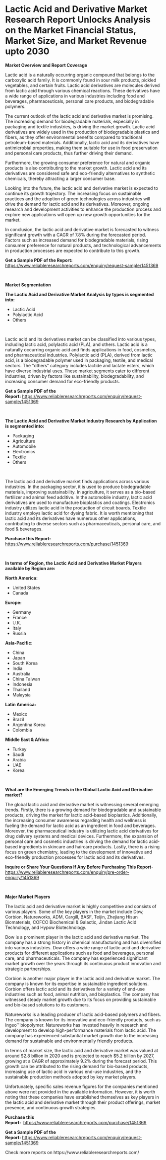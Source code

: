 <p><h1>Lactic Acid and Derivative Market Research Report Unlocks Analysis on the Market Financial Status, Market Size, and Market Revenue upto 2030</h1></p><p><strong>Market Overview and Report Coverage</strong></p>
<p><p>Lactic acid is a naturally occurring organic compound that belongs to the carboxylic acid family. It is commonly found in sour milk products, pickled vegetables, and certain fruits. Lactic acid derivatives are molecules derived from lactic acid through various chemical reactions. These derivatives have a wide range of applications in various industries including food and beverages, pharmaceuticals, personal care products, and biodegradable polymers.</p><p>The current outlook of the lactic acid and derivative market is promising. The increasing demand for biodegradable materials, especially in packaging and textile industries, is driving the market growth. Lactic acid derivatives are widely used in the production of biodegradable plastics and fibers, as they offer environmental benefits compared to traditional petroleum-based materials. Additionally, lactic acid and its derivatives have antimicrobial properties, making them suitable for use in food preservation and personal care products, thus further driving their demand.</p><p>Furthermore, the growing consumer preference for natural and organic products is also contributing to the market growth. Lactic acid and its derivatives are considered safe and eco-friendly alternatives to synthetic chemicals, thereby attracting a larger consumer base.</p><p>Looking into the future, the lactic acid and derivative market is expected to continue its growth trajectory. The increasing focus on sustainable practices and the adoption of green technologies across industries will drive the demand for lactic acid and its derivatives. Moreover, ongoing research and development activities to enhance the production process and explore new applications will open up new growth opportunities for the market.</p><p>In conclusion, the lactic acid and derivative market is forecasted to witness significant growth with a CAGR of 7.8% during the forecasted period. Factors such as increased demand for biodegradable materials, rising consumer preference for natural products, and technological advancements in production processes are expected to contribute to this growth.</p></p>
<p><strong>Get a Sample PDF of the Report:</strong> <a href="https://www.reliableresearchreports.com/enquiry/request-sample/1451369">https://www.reliableresearchreports.com/enquiry/request-sample/1451369</a></p>
<p>&nbsp;</p>
<p><strong>Market Segmentation</strong></p>
<p><strong>The Lactic Acid and Derivative Market Analysis by types is segmented into:</strong></p>
<p><ul><li>Lactic Acid</li><li>Polylactic Acid</li><li>Others</li></ul></p>
<p>&nbsp;</p>
<p><p>Lactic acid and its derivatives market can be classified into various types, including lactic acid, polylactic acid (PLA), and others. Lactic acid is a naturally occurring organic acid and finds applications in food, cosmetics, and pharmaceutical industries. Polylactic acid (PLA), derived from lactic acid, is a biodegradable polymer used in packaging, textile, and medical sectors. The "others" category includes lactide and lactate esters, which have diverse industrial uses. These market segments cater to different industries, driven by factors like sustainability, biodegradability, and increasing consumer demand for eco-friendly products.</p></p>
<p><strong>Get a Sample PDF of the Report:</strong>&nbsp;<a href="https://www.reliableresearchreports.com/enquiry/request-sample/1451369">https://www.reliableresearchreports.com/enquiry/request-sample/1451369</a></p>
<p>&nbsp;</p>
<p><strong>The Lactic Acid and Derivative Market Industry Research by Application is segmented into:</strong></p>
<p><ul><li>Packaging</li><li>Agriculture</li><li>Automobile</li><li>Electronics</li><li>Textile</li><li>Others</li></ul></p>
<p>&nbsp;</p>
<p><p>The lactic acid and derivative market finds applications across various industries. In the packaging sector, it is used to produce biodegradable materials, improving sustainability. In agriculture, it serves as a bio-based fertilizer and animal feed additive. In the automobile industry, lactic acid derivatives are used to manufacture bioplastics and coatings. Electronics industry utilizes lactic acid in the production of circuit boards. Textile industry employs lactic acid for dyeing fabric. It is worth mentioning that lactic acid and its derivatives have numerous other applications, contributing to diverse sectors such as pharmaceuticals, personal care, and food & beverages.</p></p>
<p><strong>Purchase this Report:</strong>&nbsp; <a href="https://www.reliableresearchreports.com/purchase/1451369">https://www.reliableresearchreports.com/purchase/1451369</a></p>
<p>&nbsp;</p>
<p><strong>In terms of Region, the Lactic Acid and Derivative Market Players available by Region are:</strong></p>
<p>
    <p> <strong> North America: </strong>
        <ul>
            <li>United States</li>
            <li>Canada</li>
        </ul>
        </p> 
    <p> <strong> Europe: </strong>
        <ul>
            <li>Germany</li>
            <li>France</li>
            <li>U.K.</li>
            <li>Italy</li>
            <li>Russia</li>
        </ul>
        </p> 
    <p> <strong> Asia-Pacific: </strong>
        <ul>
            <li>China</li>
            <li>Japan</li>
            <li>South Korea</li>
            <li>India</li>
            <li>Australia</li>
            <li>China Taiwan</li>
            <li>Indonesia</li>
            <li>Thailand</li>
            <li>Malaysia</li>
        </ul>
        </p> 
    <p> <strong> Latin America: </strong>
        <ul>
            <li>Mexico</li>
            <li>Brazil</li>
            <li>Argentina Korea</li>
            <li>Colombia</li>
        </ul>
        </p> 
    <p> <strong> Middle East & Africa: </strong>
        <ul>
            <li>Turkey</li>
            <li>Saudi</li>
            <li>Arabia</li>
            <li>UAE</li>
            <li>Korea</li>
        </ul>
    </p>
    </p>
<p>&nbsp;</p>
<p><strong>What are the Emerging Trends in the Global Lactic Acid and Derivative market?</strong></p>
<p><p>The global lactic acid and derivative market is witnessing several emerging trends. Firstly, there is a growing demand for biodegradable and sustainable products, driving the market for lactic acid-based bioplastics. Additionally, the increasing consumer awareness regarding health and wellness is fueling the demand for lactic acid as an ingredient in food and beverages. Moreover, the pharmaceutical industry is utilizing lactic acid derivatives for drug delivery systems and medical devices. Furthermore, the expansion of personal care and cosmetic industries is driving the demand for lactic acid-based ingredients in skincare and haircare products. Lastly, there is a rising focus on green chemistry, leading to the development of innovative and eco-friendly production processes for lactic acid and its derivatives.</p></p>
<p><strong>Inquire or Share Your Questions If Any Before Purchasing This Report</strong>- <a href="https://www.reliableresearchreports.com/enquiry/pre-order-enquiry/1451369">https://www.reliableresearchreports.com/enquiry/pre-order-enquiry/1451369</a></p>
<p>&nbsp;</p>
<p><strong>Major Market Players</strong></p>
<p><p>The lactic acid and derivative market is highly competitive and consists of various players. Some of the key players in the market include Dow, Corbion, Natureworks, ADM, Cargill, BASF, Teijin, Zhejiang Hisun Biomaterials, COFCO Biochemical & Galactic, Jindan Lactic Acid Technology, and Hypow Biotechnology.</p><p>Dow is a prominent player in the lactic acid and derivative market. The company has a strong history in chemical manufacturing and has diversified into various industries. Dow offers a wide range of lactic acid and derivative products for different applications such as food and beverages, personal care, and pharmaceuticals. The company has experienced significant market growth over the years through its continuous product innovation and strategic partnerships.</p><p>Corbion is another major player in the lactic acid and derivative market. The company is known for its expertise in sustainable ingredient solutions. Corbion offers lactic acid and its derivatives for a variety of end-use industries such as food, animal nutrition, and bioplastics. The company has witnessed steady market growth due to its focus on providing sustainable and bio-based solutions to its customers.</p><p>Natureworks is a leading producer of lactic acid-based polymers and fibers. The company is known for its innovative and eco-friendly products, such as Ingeo™ biopolymer. Natureworks has invested heavily in research and development to develop high-performance materials from lactic acid. The company has experienced substantial market growth due to the increasing demand for sustainable and environmentally friendly products.</p><p>In terms of market size, the lactic acid and derivative market was valued at around $2.8 billion in 2020 and is projected to reach $5.2 billion by 2027, growing at a CAGR of approximately 9.2% during the forecast period. This growth can be attributed to the rising demand for bio-based products, increasing use of lactic acid in various end-use industries, and the sustainable production methods adopted by key market players.</p><p>Unfortunately, specific sales revenue figures for the companies mentioned above were not provided in the available information. However, it is worth noting that these companies have established themselves as key players in the lactic acid and derivative market through their product offerings, market presence, and continuous growth strategies.</p></p>
<p><strong>Purchase this Report:</strong>&nbsp;&nbsp;<a href="https://www.reliableresearchreports.com/purchase/1451369">https://www.reliableresearchreports.com/purchase/1451369</a></p>
<p></p>
<p><strong>Get a Sample PDF of the Report:</strong>&nbsp;<a href="https://www.reliableresearchreports.com/enquiry/request-sample/1451369">https://www.reliableresearchreports.com/enquiry/request-sample/1451369</a></p>
<p>Check more reports on https://www.reliableresearchreports.com/</p>